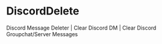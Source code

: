 # DiscordDelete
Discord Message Deleter | Clear Discord DM | Clear Discord Groupchat/Server Messages
